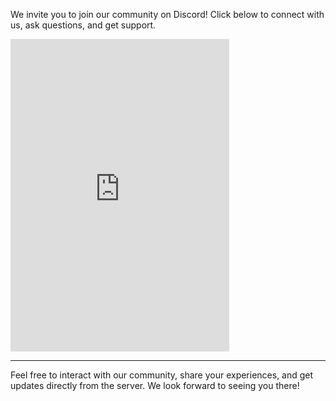
We invite you to join our community on Discord! Click below to connect with us, ask questions, and get support.

<iframe src="https://discord.com/widget?id=1302170048667844661&theme=dark" width="350" height="500" allowtransparency="true" frameborder="0" sandbox="allow-popups allow-popups-to-escape-sandbox allow-same-origin allow-scripts"></iframe>

---

Feel free to interact with our community, share your experiences, and get updates directly from the server. We look forward to seeing you there!
